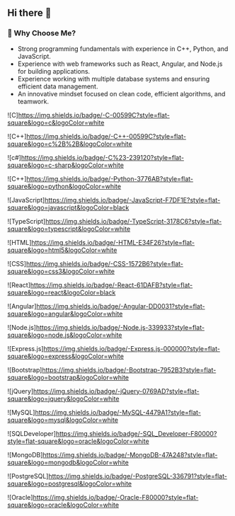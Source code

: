 ## Hi there 👋

<!--
**Baharpa/Baharpa** is a ✨ _special_ ✨ repository because its `README.md` (this file) appears on your GitHub profile.

Here are some ideas to get you started:

- 🔭 I’m currently working on ...
- 🌱 I’m currently learning ...
- 👯 I’m looking to collaborate on ...
- 🤔 I’m looking for help with ...
- 💬 Ask me about ...
- 📫 How to reach me: ...
- 😄 Pronouns: ...
- ⚡ Fun fact: ...
-->


### 🌟 Why Choose Me? 
- Strong programming fundamentals with experience in C++, Python, and JavaScript.
- Experience with web frameworks such as React, Angular, and Node.js for building applications.
- Experience working with multiple database systems and ensuring efficient data management.
- An innovative mindset focused on clean code, efficient algorithms, and teamwork.


![C]https://img.shields.io/badge/-C-00599C?style=flat-square&logo=c&logoColor=white

![C++]https://img.shields.io/badge/-C++-00599C?style=flat-square&logo=c%2B%2B&logoColor=white


![c#]https://img.shields.io/badge/-C%23-239120?style=flat-square&logo=c-sharp&logoColor=white

![C++]https://img.shields.io/badge/-Python-3776AB?style=flat-square&logo=python&logoColor=white


![JavaScript]https://img.shields.io/badge/-JavaScript-F7DF1E?style=flat-square&logo=javascript&logoColor=black


![TypeScript]https://img.shields.io/badge/-TypeScript-3178C6?style=flat-square&logo=typescript&logoColor=white

![HTML]https://img.shields.io/badge/-HTML-E34F26?style=flat-square&logo=html5&logoColor=white


![CSS]https://img.shields.io/badge/-CSS-1572B6?style=flat-square&logo=css3&logoColor=white


![React]https://img.shields.io/badge/-React-61DAFB?style=flat-square&logo=react&logoColor=black


![Angular]https://img.shields.io/badge/-Angular-DD0031?style=flat-square&logo=angular&logoColor=white


![Node.js]https://img.shields.io/badge/-Node.js-339933?style=flat-square&logo=node.js&logoColor=white


![Express.js]https://img.shields.io/badge/-Express.js-000000?style=flat-square&logo=express&logoColor=white


![Bootstrap]https://img.shields.io/badge/-Bootstrap-7952B3?style=flat-square&logo=bootstrap&logoColor=white


![jQuery]https://img.shields.io/badge/-jQuery-0769AD?style=flat-square&logo=jquery&logoColor=white


![MySQL]https://img.shields.io/badge/-MySQL-4479A1?style=flat-square&logo=mysql&logoColor=white


![SQLDeveloper]https://img.shields.io/badge/-SQL_Developer-F80000?style=flat-square&logo=oracle&logoColor=white


![MongoDB]https://img.shields.io/badge/-MongoDB-47A248?style=flat-square&logo=mongodb&logoColor=white


![PostgreSQL]https://img.shields.io/badge/-PostgreSQL-336791?style=flat-square&logo=postgresql&logoColor=white


![Oracle]https://img.shields.io/badge/-Oracle-F80000?style=flat-square&logo=oracle&logoColor=white
